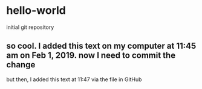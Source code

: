 # hello-world
initial git repository

so  cool. I added this text on my computer at 11:45 am on Feb 1, 2019.
now I need to commit the change
 ----
 
 but then, I added this text at 11:47 via the file in GitHub
